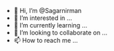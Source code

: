 - 👋 Hi, I’m @Sagarnirman
- 👀 I’m interested in ...
- 🌱 I’m currently learning ...
- 💞️ I’m looking to collaborate on ...
- 📫 How to reach me ...

<!---
Sagarnirman/Sagarnirman is a ✨ special ✨ repository because its `README.md` (this file) appears on your GitHub profile.
You can click the Preview link to take a look at your changes.
--->
